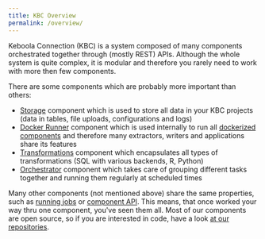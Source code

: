 ```yaml
---
title: KBC Overview
permalink: /overview/
---
```


Keboola Connection (KBC) is a system composed of many components orchestrated together
through (mostly REST) APIs. Although the whole system is quite complex, it is modular and therefore
you rarely need to work with more then few components.

There are some components which are probably more important than others:

- [Storage](/integrate/storage/) component which is used to store all data in your KBC projects (data in tables,
file uploads, configurations and logs)
- [Docker Runner](/overview/docker-bundle) component which is used internally to run all
[dockerized components](/extend/docker/) and therefore many extractors, writers and applications share its features
- [Transformations](/integrate/transformations/) component which encapsulates all types of transformations (SQL with
various backends, R, Python)
- [Orchestrator](/integrate/orchestrator/) component which takes care of grouping different tasks together and
running them regularly at scheduled times

Many other components (not mentioned above) share the same properties,
such as [running jobs](/overview/jobs/) or [component API](/integrate/#component-api). This means, that
once worked your way thru one component, you've seen them all. Most of our components are
open source, so if you are interested in code, have a look [at our repositories](/overview/repositories/).

